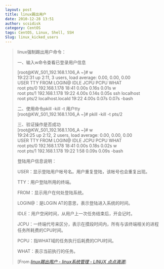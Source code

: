 ```yaml
---
layout: post
title: linux踢出用户
date: 2010-12-28 13:51
author: scsidisk
category: CentOS
tags: CentOS, Linux, Shell, SSH
Slug: linux_kicked_users
---
```


> linux强制踢出用户命令：
>
> 一、输入w命令查看已登录用户信息
>
> [root@KW\_S01\_192.168.1.106\_A \~]\# w  
>  19:22:31 up 2:11, 3 users, load average: 0.00, 0.00, 0.00  
>  USER TTY FROM LOGIN@ IDLE JCPU PCPU WHAT  
>  root pts/0 192.168.1.178 18:41 0.00s 0.16s 0.01s w  
>  root pts/1 192.168.1.178 19:22 4.00s 0.14s 0.05s ssh localhost  
>  root pts/2 localhost.locald 19:22 4.00s 0.07s 0.07s -bash
>
> 二、使用命令pkill -kill -t 用户tty  
>  [root@KW\_S01\_192.168.1.106\_A \~]\# pkill -kill -t pts/2
>
> 三、验证操作是否成功  
>  [root@KW\_S01\_192.168.1.106\_A \~]\# w  
>  19:24:25 up 2:12, 2 users, load average: 0.00, 0.00, 0.00  
>  USER TTY FROM LOGIN@ IDLE JCPU PCPU WHAT  
>  root pts/0 192.168.1.178 18:41 0.00s 0.18s 0.02s w  
>  root pts/1 192.168.1.178 19:22 1:58 0.09s 0.09s -bash
>
> 登陆用户信息说明：
>
> USER：显示登陆用户帐号名。用户重复登陆，该帐号也会重复出现。
>
> TTY：用户登陆所用的终端。
>
> FROM：显示用户在何处登陆系统。
>
> LOGIN@：是LOGIN AT的意思，表示登陆进入系统的时间。
>
> IDLE：用户空闲时间，从用户上一次任务结束后，开会记时。
>
> JCPU：一终端代号来区分，表示在摸段时间内，所有与该终端相关的进程任务所耗费的CPU时间。
>
> PCPU：指WHAT域的任务执行后耗费的CPU时间。
>
> WHAT：表示当前执行的任务。
>
> [From [<cite>linux踢出用户 - linux系统管理 - LINUX
> 点点滴滴</cite>](http://blog.chinaunix.net/u3/108043/showart_2121929.html)]

<div class="posttagsblock">
</div>

